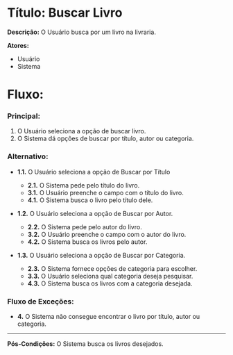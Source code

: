 # **Título:** Buscar Livro  

**Descrição:** O Usuário busca por um livro na livraria.  

**Atores:**  
- Usuário  
- Sistema  


# **Fluxo:**  

### **Principal:**  
1. O Usuário seleciona a opção de buscar livro.  
2. O Sistema dá opções de buscar por título, autor ou categoria.  

### **Alternativo:**  
- **1.1.** O Usuário seleciona a opção de Buscar por Título  
  - **2.1.** O Sistema pede pelo título do livro.  
  - **3.1.** O Usuário preenche o campo com o título do livro.  
  - **4.1.** O Sistema busca o livro pelo título dele.  

- **1.2.** O Usuário seleciona a opção de Buscar por Autor.  
  - **2.2.** O Sistema pede pelo autor do livro.  
  - **3.2.** O Usuário preenche o campo com o autor do livro.  
  - **4.2.** O Sistema busca os livros pelo autor.  

- **1.3.** O Usuário seleciona a opção de Buscar por Categoria.  
  - **2.3.** O Sistema fornece opções de categoria para escolher.  
  - **3.3.** O Usuário seleciona qual categoria deseja pesquisar.  
  - **4.3.** O Sistema busca os livros com a categoria desejada.  

### **Fluxo de Exceções:**  
- **4.** O Sistema não consegue encontrar o livro por título, autor ou categoria.  

---
**Pós-Condições:** O Sistema busca os livros desejados.
